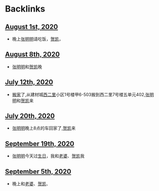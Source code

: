 
# Backlinks
## [August 1st, 2020](<August 1st, 2020.md>)
- 晚上[张明明](<张明明.md>)请吃饭，[贺凯](<贺凯.md>)，

## [August 8th, 2020](<August 8th, 2020.md>)
- [张明明](<张明明.md>)和[贺凯](<贺凯.md>)晚

## [July 12th, 2020](<July 12th, 2020.md>)
- [搬家](<搬家.md>)了,从建材城[西二里](<西二里.md>)小区1号楼甲6-503搬到西二里7号楼五单元402,[张明明](<张明明.md>)和[贺凯](<贺凯.md>)来

## [July 20th, 2020](<July 20th, 2020.md>)
- [张明明](<张明明.md>)晚上8点的车回家了,[贺凯](<贺凯.md>)来

## [September 19th, 2020](<September 19th, 2020.md>)
- [张明明](<张明明.md>)今天过[生日](<生日.md>)，我和[老婆](<老婆.md>)、[贺凯](<贺凯.md>)我

## [September 5th, 2020](<September 5th, 2020.md>)
- 晚上和[老婆](<老婆.md>)、[贺凯](<贺凯.md>)、

